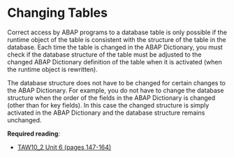 # Changing Tables

Correct access by ABAP programs to a database table is only possible if the runtime object of the table is consistent with the structure of the table in the database. Each time the table is changed in the ABAP Dictionary, you must check if the database structure of the table must be adjusted to the changed ABAP Dictionary definition of the table when it is activated (when the runtime object is rewritten).

The database structure does not have to be changed for certain changes to the ABAP Dictionary. For example, you do not have to change the database structure when the order of the fields in the ABAP Dictionary is changed (other than for key fields). In this case the changed structure is simply activated in the ABAP Dictionary and the database structure remains unchanged.

**Required reading**:
- [TAW10_2 Unit 6 (pages 147-164)](https://msggroup.sharepoint.com/:b:/r/sites/msteams_f974e3/Freigegebene%20Dokumente/General/SAP%20Summer%20School%202023/Training%20materials/TAW/TAW10_2_EN_Col92_FV_Part_NSC.pdf?csf=1&web=1&e=qJJmzd)
